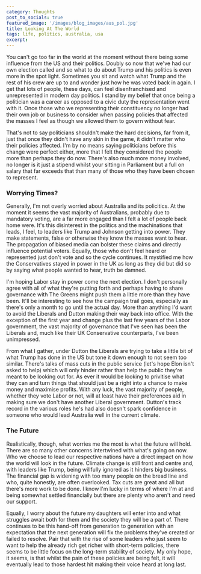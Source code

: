 ```yaml
---
category: Thoughts
post_to_socials: true
featured_image: '/images/blog_images/aus_pol.jpg'
title: Looking At The World
tags: life, politics, australia, usa
excerpt: 
---
```

You can't go too far in the world at the moment without there being some influence from the US and their politics. Doubly so now that we've had our own election called and so what to do about Trump and his politics is even more in the spot light. Sometimes you sit and watch what Trump and the rest of his crew are up to and wonder just how he was voted back in again. I get that lots of people, these days, can feel disenfranchised and unrepresented in modern day politics. I stand by my belief that once being a politician was a career as opposed to a civic duty the representation went with it. Once those who we representing their constituency no longer had their own job or business to consider when passing policies that affected the masses I feel as though we allowed them to govern without fear.

That's not to say politicians shouldn't make the hard decisions, far from it, just that once they didn't have any skin in the game, it didn't matter who their policies affected. I'm by no means saying politicians before this change were perfect either, more that I felt they considered the people more than perhaps they do now. There's also much more money involved, no longer is it just a stipend whilst your sitting in Parliament but a full on salary that far exceeds that than many of those who they have been chosen to represent.

### Worrying Times?

Generally, I'm not overly worried about Australia and its policitics. At the moment it seems the vast majority of Australians, probably due to mandatory voting, are a far more engaged than I felt a lot of people back home were. It's this disinterest in the politics and the machinations that leads, I feel, to leaders like Trump and Johnson getting into power. They make statements, false or otherwise they know the masses want to hear. The propagation of biased media can bolster these claims and directly influence potential voters. Equally, those who don't feel heard or represented just don't vote and so the cycle continues. It mystified me how the Conservatives stayed in power in the UK as long as they did but did so by saying what people wanted to hear, truth be damned.

I'm hoping Labor stay in power come the next election. I don't personally agree with all of what they're putting forth and perhaps having to share governance with The Greens might push them a little more than they have been. It'll be interesting to see how the campaign trail goes, especially as there's only a month to go until the actual day. More than anything I'd want to avoid the Liberals and Dutton making their way back into office. With the exception of the first year and change plus the last few years of the Labor government, the vast majority of governance that I've seen has been the Liberals and, much like their UK Conservative counterparts, I've been unimpressed.

From what I gather, under Dutton the Liberals are trying to take a little bit of what Trump has done in the US but tone it down enough to not seem too similar. There's talks of mass cuts in the public service (let's hope Elon isn't asked to help) which will only hinder rather than help the public they're meant to be looking out for. As ever it would be looking to privitise what they can and turn things that should just be a right into a chance to make money and maximise profits. With any luck, the vast majority of people, whether they vote Labor or not, will at least have their preferences aid in making sure we don't have another Liberal government. Dutton's track record in the various roles he's had also doesn't spark confidence in someone who would lead Australia well in the current climate.

### The Future

Realistically, though, what worries me the most is what the future will hold. There are so many other concerns intertwined with what's going on now. Who we choose to lead our respective nations have a direct impact on how the world will look in the future. Climate change is still front and centre and, with leaders like Trump, being willfully ignored as it hinders big business. The financial gap is widening with too many people on the bread line and who, quite honestly, are often overlooked. Tax cuts are great and all but there's more work to be done. I know I'm lucky in terms of where I'm at and being somewhat settled financially but there are plenty who aren't and need our support.

Equally, I worry about the future my daughters will enter into and what struggles await both for them and the society they will be a part of. There continues to be this hand-off from generation to generation with an expectation that the next generation will fix the problems they've created or failed to resolve. Pair that with the rise of some leaders who just seem to want to help the already rich get richer with short-term policies, there seems to be little focus on the long-term stability of society. My only hope, it seems, is that whilst the pain of these policies are being felt, it will eventually lead to those hardest hit making their voice heard at long last.
